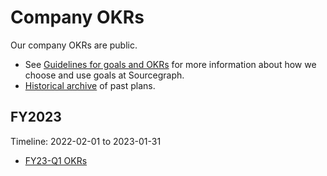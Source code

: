 # Company OKRs

Our company OKRs are public.

- See [Guidelines for goals and OKRs](guidelines.md) for more information about how we choose and use goals at Sourcegraph.
- [Historical archive](archive.md) of past plans.

## FY2023

Timeline: 2022-02-01 to 2023-01-31

- [FY23-Q1 OKRs](2023_Q1.md)
